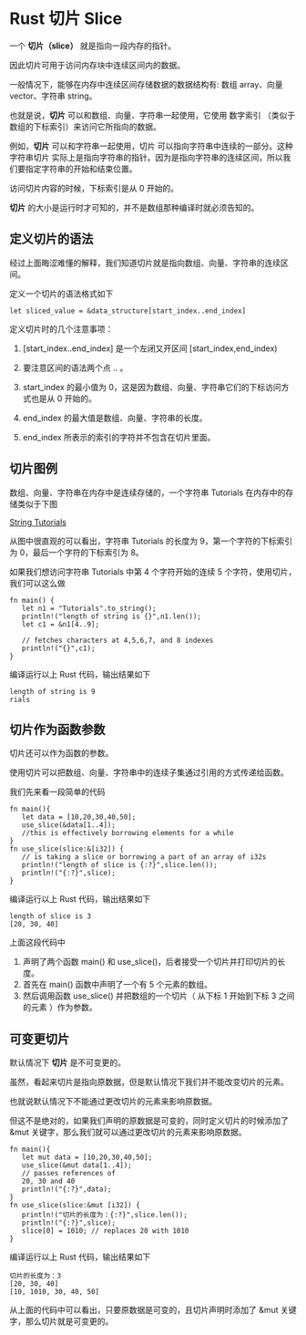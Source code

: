 # Rust 切片 Slice

一个 **切片（slice）** 就是指向一段内存的指针。

因此切片可用于访问内存块中连续区间内的数据。

一般情况下，能够在内存中连续区间存储数据的数据结构有: 数组 array、向量 vector、字符串 string。

也就是说，**切片** 可以和数组、向量、字符串一起使用，它使用 数字索引 （类似于数组的下标索引）来访问它所指向的数据。

例如，**切片** 可以和字符串一起使用，切片 可以指向字符串中连续的一部分。这种 字符串切片 实际上是指向字符串的指针。因为是指向字符串的连续区间，所以我们要指定字符串的开始和结束位置。

访问切片内容的时候，下标索引是从 0 开始的。

**切片** 的大小是运行时才可知的，并不是数组那种编译时就必须告知的。

## 定义切片的语法

经过上面晦涩难懂的解释，我们知道切片就是指向数组、向量、字符串的连续区间。

定义一个切片的语法格式如下

```
let sliced_value = &data_structure[start_index..end_index]
```

定义切片时的几个注意事项：

1. [start_index..end_index] 是一个左闭又开区间 [start_index,end_index)

2. 要注意区间的语法两个点 .. 。

3. start_index 的最小值为 0，这是因为数组、向量、字符串它们的下标访问方式也是从 0 开始的。

4. end_index 的最大值是数组、向量、字符串的长度。

5. end_index 所表示的索引的字符并不包含在切片里面。

## 切片图例

数组、向量、字符串在内存中是连续存储的，一个字符串 Tutorials 在内存中的存储类似于下图

[String Tutorials](/images/string_tutorials.jpg)

从图中很直观的可以看出，字符串 Tutorials 的长度为 9，第一个字符的下标索引为 0，最后一个字符的下标索引为 8。

如果我们想访问字符串 Tutorials 中第 4 个字符开始的连续 5 个字符，使用切片，我们可以这么做

```
fn main() {
   let n1 = "Tutorials".to_string();
   println!("length of string is {}",n1.len());
   let c1 = &n1[4..9]; 

   // fetches characters at 4,5,6,7, and 8 indexes
   println!("{}",c1);
}
```

编译运行以上 Rust 代码，输出结果如下

```
length of string is 9
rials
```

## 切片作为函数参数

切片还可以作为函数的参数。

使用切片可以把数组、向量、字符串中的连续子集通过引用的方式传递给函数。

我们先来看一段简单的代码

```
fn main(){
   let data = [10,20,30,40,50];
   use_slice(&data[1..4]);
   //this is effectively borrowing elements for a while
}
fn use_slice(slice:&[i32]) { 
   // is taking a slice or borrowing a part of an array of i32s
   println!("length of slice is {:?}",slice.len());
   println!("{:?}",slice);
}
```

编译运行以上 Rust 代码，输出结果如下

```
length of slice is 3
[20, 30, 40]
```

上面这段代码中

1. 声明了两个函数 main() 和 use_slice()，后者接受一个切片并打印切片的长度。
2. 首先在 main() 函数中声明了一个有 5 个元素的数组。
3. 然后调用函数 use_slice() 并把数组的一个切片（ 从下标 1 开始到下标 3 之间的元素 ）作为参数。

## 可变更切片

默认情况下 **切片** 是不可变更的。

虽然，看起来切片是指向原数据，但是默认情况下我们并不能改变切片的元素。

也就说默认情况下不能通过更改切片的元素来影响原数据。

但这不是绝对的，如果我们声明的原数据是可变的，同时定义切片的时候添加了 &mut 关键字，那么我们就可以通过更改切片的元素来影响原数据。

```
fn main(){
   let mut data = [10,20,30,40,50];
   use_slice(&mut data[1..4]);
   // passes references of 
   20, 30 and 40
   println!("{:?}",data);
}
fn use_slice(slice:&mut [i32]) {
   println!("切片的长度为：{:?}",slice.len());
   println!("{:?}",slice);
   slice[0] = 1010; // replaces 20 with 1010
}
```

编译运行以上 Rust 代码，输出结果如下

```
切片的长度为：3
[20, 30, 40]
[10, 1010, 30, 40, 50]
```

从上面的代码中可以看出，只要原数据是可变的，且切片声明时添加了 &mut 关键字，那么切片就是可变更的。